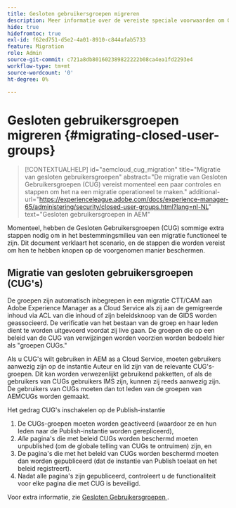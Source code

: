 ```yaml
---
title: Gesloten gebruikersgroepen migreren
description: Meer informatie over de vereiste speciale voorwaarden om Gesloten gebruikersgroepen in te schakelen na het migreren van inhoud naar Adobe Experience Manager as a Cloud Service.
hide: true
hidefromtoc: true
exl-id: f62ed751-d5e2-4a01-8910-c844afab5733
feature: Migration
role: Admin
source-git-commit: c721a8db801602389822222b08ca4ea1fd2293e4
workflow-type: tm+mt
source-wordcount: '0'
ht-degree: 0%

---
```



# Gesloten gebruikersgroepen migreren {#migrating-closed-user-groups}

>[!CONTEXTUALHELP]
>id="aemcloud_cug_migration"
>title="Migratie van gesloten gebruikersgroepen"
>abstract="De migratie van Gesloten Gebruikersgroepen (CUG) vereist momenteel een paar controles en stappen om het na een migratie operationeel te maken."
>additional-url="https://experienceleague.adobe.com/docs/experience-manager-65/administering/security/closed-user-groups.html?lang=nl-NL" text="Gesloten gebruikersgroepen in AEM"

Momenteel, hebben de Gesloten Gebruikersgroepen (CUG) sommige extra stappen nodig om in het bestemmingsmilieu van een migratie functioneel te zijn. Dit document verklaart het scenario, en de stappen die worden vereist om hen te hebben knopen op de voorgenomen manier beschermen.

## Migratie van gesloten gebruikersgroepen (CUG&#39;s)

De groepen zijn automatisch inbegrepen in een migratie CTT/CAM aan Adobe Experience Manager as a Cloud Service als zij aan de gemigreerde inhoud via ACL van die inhoud of zijn beleidsknoop van de GIDS worden geassocieerd. De verificatie van het bestaan van de groep en haar leden dient te worden uitgevoerd voordat zij live gaan. De groepen die op een beleid van de CUG van verwijzingen worden voorzien worden bedoeld hier als &quot;groepen CUGs.&quot;

Als u CUG&#39;s wilt gebruiken in AEM as a Cloud Service, moeten gebruikers aanwezig zijn op de instantie Auteur en lid zijn van de relevante CUG&#39;s-groepen.  Dit kan worden verwezenlijkt gebruikend pakketten, of als de gebruikers van CUGs gebruikers IMS zijn, kunnen zij reeds aanwezig zijn.  De gebruikers van CUGs moeten dan tot leden van de groepen van AEMCUGs worden gemaakt.

Het gedrag CUG&#39;s inschakelen op de Publish-instantie
1. De CUGs-groepen moeten worden geactiveerd (waardoor ze en hun leden naar de Publish-instantie worden gerepliceerd),
1. *Alle* pagina&#39;s die met beleid CUGs worden beschermd moeten unpublished (om de globale telling van CUGs te ontruimen) zijn, en
1. De pagina&#39;s die met het beleid van CUGs worden beschermd moeten dan worden gepubliceerd (dat de instantie van Publish toelaat en het beleid registreert).
1. Nadat alle pagina&#39;s zijn gepubliceerd, controleert u de functionaliteit voor elke pagina die met CUG is beveiligd.

Voor extra informatie, zie [&#x200B; Gesloten Gebruikersgroepen &#x200B;](https://experienceleague.adobe.com/docs/experience-manager-65/administering/security/closed-user-groups.html?lang=nl-NL).
